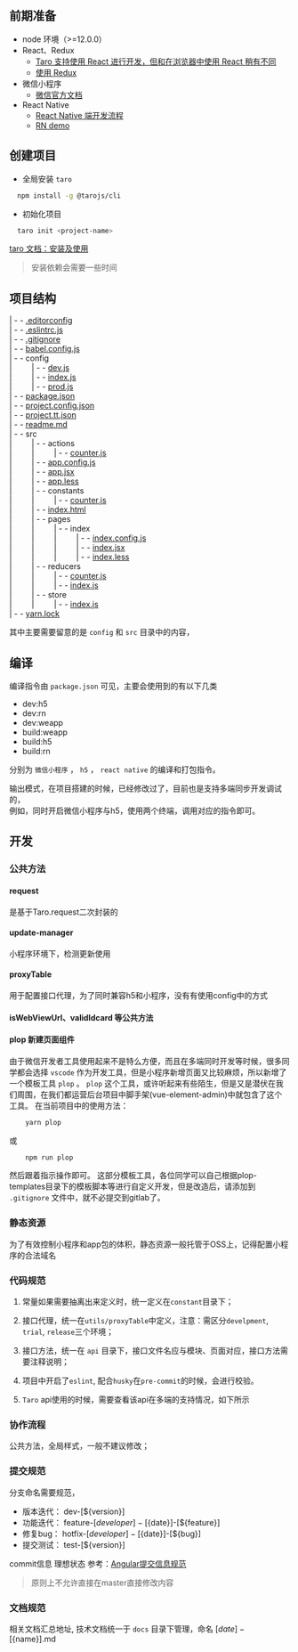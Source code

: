 ##  前期准备

* node 环境（>=12.0.0）
* React、Redux  
  + [Taro 支持使用 React 进行开发，但和在浏览器中使用 React 稍有不同](https://taro-docs.jd.com/taro/docs/react)
  + [使用 Redux](https://taro-docs.jd.com/taro/docs/redux)
* 微信小程序
  + [微信官方文档](https://developers.weixin.qq.com/miniprogram/dev/framework/)
* React Native
  + [React Native 端开发流程](https://taro-docs.jd.com/taro/docs/react-native/)
  + [RN demo](https://github.com/wuba/Taro-Mortgage-Calculator)

## 创建项目

* 全局安装 `taro`

  

```bash
  npm install -g @tarojs/cli
```

* 初始化项目

  

```bash
  taro init <project-name>
  ```

  [taro 文档：安装及使用](https://taro-docs.jd.com/taro/docs/GETTING-STARTED)

  > 安装依赖会需要一些时间

## 项目结构

| - -  [.editorconfig](/.editorconfig)  
  | - -  [.eslintrc.js](/.eslintrc.js)  
  | - -  [.gitignore](/.gitignore)  
  | - -  [babel.config.js](/babel.config.js)  
  | - -  config  
  | &nbsp; &nbsp; &nbsp; &nbsp; | - -  [dev.js](/config/dev.js)  
  | &nbsp; &nbsp; &nbsp; &nbsp; | - -  [index.js](/config/index.js)  
  | &nbsp; &nbsp; &nbsp; &nbsp; | - -  [prod.js](/config/prod.js)  
  | - -  [package.json](/package.json)  
  | - -  [project.config.json](/project.config.json)  
  | - -  [project.tt.json](/project.tt.json)  
  | - -  [readme.md](/readme.md)  
  | - -  src  
  | &nbsp; &nbsp; &nbsp; &nbsp; | - -  actions  
  | &nbsp; &nbsp; &nbsp; &nbsp; | &nbsp; &nbsp; &nbsp; &nbsp; | - -  [counter.js](/src/actions/counter.js)  
  | &nbsp; &nbsp; &nbsp; &nbsp; | - -  [app.config.js](/src/app.config.js)  
  | &nbsp; &nbsp; &nbsp; &nbsp; | - -  [app.jsx](/src/app.jsx)  
  | &nbsp; &nbsp; &nbsp; &nbsp; | - -  [app.less](/src/app.less)  
  | &nbsp; &nbsp; &nbsp; &nbsp; | - -  constants  
  | &nbsp; &nbsp; &nbsp; &nbsp; | &nbsp; &nbsp; &nbsp; &nbsp; | - -  [counter.js](/src/constants/counter.js)  
  | &nbsp; &nbsp; &nbsp; &nbsp; | - -  [index.html](/src/index.html)  
  | &nbsp; &nbsp; &nbsp; &nbsp; | - -  pages  
  | &nbsp; &nbsp; &nbsp; &nbsp; | &nbsp; &nbsp; &nbsp; &nbsp; | - -  index  
  | &nbsp; &nbsp; &nbsp; &nbsp; | &nbsp; &nbsp; &nbsp; &nbsp; | &nbsp; &nbsp; &nbsp; &nbsp; | - -  [index.config.js](/src/pages/index/index.config.js)  
  | &nbsp; &nbsp; &nbsp; &nbsp; | &nbsp; &nbsp; &nbsp; &nbsp; | &nbsp; &nbsp; &nbsp; &nbsp; | - -  [index.jsx](/src/pages/index/index.jsx)  
  | &nbsp; &nbsp; &nbsp; &nbsp; | &nbsp; &nbsp; &nbsp; &nbsp; | &nbsp; &nbsp; &nbsp; &nbsp; | - -  [index.less](/src/pages/index/index.less)  
  | &nbsp; &nbsp; &nbsp; &nbsp; | - -  reducers  
  | &nbsp; &nbsp; &nbsp; &nbsp; | &nbsp; &nbsp; &nbsp; &nbsp; | - -  [counter.js](/src/reducers/counter.js)  
  | &nbsp; &nbsp; &nbsp; &nbsp; | &nbsp; &nbsp; &nbsp; &nbsp; | - -  [index.js](/src/reducers/index.js)  
  | &nbsp; &nbsp; &nbsp; &nbsp; | - -  store  
  | &nbsp; &nbsp; &nbsp; &nbsp; | &nbsp; &nbsp; &nbsp; &nbsp; | - -  [index.js](/src/store/index.js)  
  | - -  [yarn.lock](/yarn.lock)  

  其中主要需要留意的是 `config` 和 `src` 目录中的内容，

## 编译   

编译指令由 `package.json` 可见，主要会使用到的有以下几类

  + dev:h5
  + dev:rn
  + dev:weapp
  + build:weapp
  + build:h5
  + build:rn
  
分别为 `微信小程序` ， `h5` ， `react native` 的编译和打包指令。

输出模式，在项目搭建的时候，已经修改过了，目前也是支持多端同步开发调试的，   
例如，同时开启微信小程序与h5，使用两个终端，调用对应的指令即可。

## 开发

### 公共方法

  #### request
  是基于Taro.request二次封装的

  #### update-manager
  小程序环境下，检测更新使用

  #### proxyTable 
  用于配置接口代理，为了同时兼容h5和小程序，没有有使用config中的方式

  
  #### isWebViewUrl、validIdcard 等公共方法

  #### plop 新建页面组件
  由于微信开发者工具使用起来不是特么方便，而且在多端同时开发等时候，很多同学都会选择 `vscode` 作为开发工具，但是小程序新增页面又比较麻烦，所以新增了一个模板工具 `plop` 。
`plop` 这个工具，或许听起来有些陌生，但是又是潜伏在我们周围，在我们都运营后台项目中脚手架(vue-element-admin)中就包含了这个工具。
  在当前项目中的使用方法： 

  

```bash
    yarn plop
  ```

  或
  

```bash
    npm run plop
  ```

  然后跟着指示操作即可。
  这部分模板工具，各位同学可以自己根据plop-templates目录下的模板脚本等进行自定义开发，但是改造后，请添加到 `.gitignore` 文件中，就不必提交到gitlab了。

### 静态资源

为了有效控制小程序和app包的体积，静态资源一般托管于OSS上，记得配置小程序的合法域名

### 代码规范

  
  1. 常量如果需要抽离出来定义时，统一定义在`constant`目录下；
  
  2. 接口代理，统一在`utils/proxyTable`中定义，注意：需区分`develpment`, `trial`, `release`三个环境；
  
  3. 接口方法，统一在 `api` 目录下，接口文件名应与模块、页面对应，接口方法需要注释说明；

  4. 项目中开启了`eslint`, 配合`husky`在`pre-commit`的时候，会进行校验。
  
  5. `Taro` api使用的时候，需要查看该api在多端的支持情况，如下所示
  

### 协作流程  

  公共方法，全局样式，一般不建议修改；
  

### 提交规范

  分支命名需要规范，
   - 版本迭代： dev-[${version}]  
   - 功能迭代： feature-[${developer}]-[${date}]-[${feature}]  
   - 修复bug：  hotfix-[${developer}]-[${date}]-[${bug}]  
   - 提交测试： test-[${version}]  

  commit信息 理想状态 参考：[Angular提交信息规范](https://zj-git-guide.readthedocs.io/zh_CN/latest/message/Angular%E6%8F%90%E4%BA%A4%E4%BF%A1%E6%81%AF%E8%A7%84%E8%8C%83/)

> 原则上不允许直接在master直接修改内容

### 文档规范

  相关文档汇总地址, 技术文档统一于 `docs` 目录下管理，命名 [${date}]-[${name}].md
